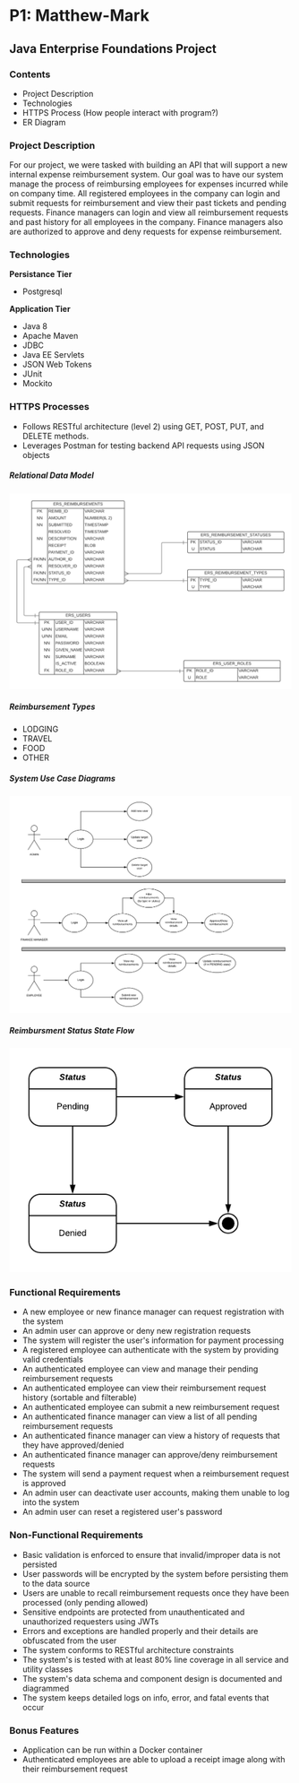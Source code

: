 # P1: Matthew-Mark
## Java Enterprise Foundations Project

### Contents
- Project Description
- Technologies
- HTTPS Process (How people interact with program?)
- ER Diagram
### Project Description

For our project, we were tasked with building an API that 
will support a new internal expense reimbursement system. 
Our goal was to have our system manage the process of reimbursing employees for expenses incurred 
while on company time. All registered employees in the company can login and submit 
requests for reimbursement and view their past tickets and pending requests. 
Finance managers can login and view all reimbursement requests and past history for 
all employees in the company. Finance managers also are authorized to approve and deny 
requests for expense reimbursement.

### Technologies 
**Persistance Tier**
- Postgresql

**Application Tier**
- Java 8
- Apache Maven
- JDBC
- Java EE Servlets
- JSON Web Tokens
- JUnit
- Mockito

### HTTPS Processes
- Follows RESTful architecture (level 2) using GET, POST, PUT, and DELETE methods. 
- Leverages Postman for testing backend API requests using JSON objects

##### Relational Data Model
![Relational Model](https://github.com/220207-java-enterprise/assignments/blob/main/foundations-project/imgs/ERS%20Relational%20Model.png)

##### Reimbursement Types
- LODGING
- TRAVEL
- FOOD
- OTHER
##### System Use Case Diagrams
![System Use Case Diagrams](https://raw.githubusercontent.com/220207-java-enterprise/assignments/main/foundations-project/imgs/ERS%20Use%20Case%20Diagram.png)

##### Reimbursment Status State Flow
![Reimbursment Status State Flow](https://raw.githubusercontent.com/220207-java-enterprise/assignments/main/foundations-project/imgs/ERS%20State%20Flow%20Diagram.png)
### Functional Requirements

- A new employee or new finance manager can request registration with the system
- An admin user can approve or deny new registration requests
- The system will register the user's information for payment processing
- A registered employee can authenticate with the system by providing valid credentials
- An authenticated employee can view and manage their pending reimbursement requests
- An authenticated employee can view their reimbursement request history (sortable and filterable)
- An authenticated employee can submit a new reimbursement request
- An authenticated finance manager can view a list of all pending reimbursement requests
- An authenticated finance manager can view a history of requests that they have approved/denied
- An authenticated finance manager can approve/deny reimbursement requests
- The system will send a payment request when a reimbursement request is approved
- An admin user can deactivate user accounts, making them unable to log into the system
- An admin user can reset a registered user's password

### Non-Functional Requirements

- Basic validation is enforced to ensure that invalid/improper data is not persisted
- User passwords will be encrypted by the system before persisting them to the data source
- Users are unable to recall reimbursement requests once they have been processed (only pending allowed)
- Sensitive endpoints are protected from unauthenticated and unauthorized requesters using JWTs
- Errors and exceptions are handled properly and their details are obfuscated from the user
- The system conforms to RESTful architecture constraints
- The system's is tested with at least 80% line coverage in all service and utility classes
- The system's data schema and component design is documented and diagrammed
- The system keeps detailed logs on info, error, and fatal events that occur

### Bonus Features
- Application can be run within a Docker container
- Authenticated employees are able to upload a receipt image along with their reimbursement request